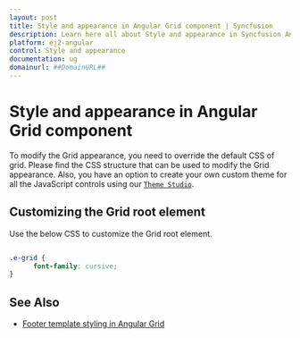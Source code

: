 ```yaml
---
layout: post
title: Style and appearance in Angular Grid component | Syncfusion
description: Learn here all about Style and appearance in Syncfusion Angular Grid component of Syncfusion Essential JS 2 and more.
platform: ej2-angular
control: Style and appearance 
documentation: ug
domainurl: ##DomainURL##
---
```


# Style and appearance in Angular Grid component

To modify the Grid appearance, you need to override the default CSS of grid. Please find the CSS structure that can be used to modify the Grid appearance. Also, you have an option to create your own custom theme for all the JavaScript controls using our [`Theme Studio`](https://ej2.syncfusion.com/themestudio/?theme=material).

## Customizing the Grid root element

Use the below CSS to customize the Grid root element.

```css

.e-grid {
      font-family: cursive;
}

```

## See Also

* [Footer template styling in Angular Grid](https://ej2.syncfusion.com/angular/documentation/grid/style-and-appearance/#customizing-the-column-selection-background)